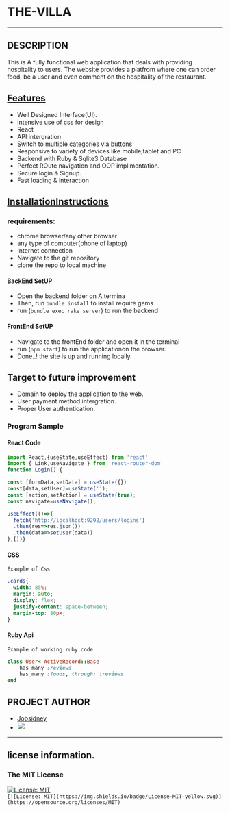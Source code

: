 # THE-VILLA
***
## DESCRIPTION
This is A fully functional web application that deals with providing hospitality to users. The website provides a platfrom where one can order food, be a user and even comment on the hospitality of the restaurant.

## [Features]()

- Well Designed Interface(UI).
- intensive use of css for design
- React
- API intergration
- Switch to multiple categories via buttons
- Responsive to variety of devices like mobile,tablet and PC
- Backend with Ruby & Sqlite3 Database
- Perfect ROute navigation and OOP implimentation.
- Secure login & Signup.
- Fast loading & interaction

## [InstallationInstructions]() 
### requirements:
- chrome browser/any other browser
- any type of computer(phone of laptop)
- Internet connection
- Navigate to the git repository
- clone the repo to local machine
#### BackEnd SetUP
- Open the backend folder on A termina
- Then, run `bundle install` to install require gems
- run  (`bundle exec rake server`) to run the backend
#### FrontEnd SetUP
- Navigate to the frontEnd folder and open it in the terminal
- run (`npm start`) to run the applicationon the browser.
- Done..! the site is up and running locally.

## Target to future improvement
- Domain to deploy the application to the web.
- User payment method intergration.
- Proper User authentication.

### Program Sample
#### React Code
```js
import React,{useState,useEffect} from 'react'
import { Link,useNavigate } from 'react-router-dom'
function Login() {

const [formData,setData] = useState({})
const[data,setUser]=useState('');
const [action,setAction] = useState(true);
const navigate=useNavigate();

useEffect(()=>{
  fetch('http://localhost:9292/users/logins')
  .then(res=>res.json())
  .then(data=>setUser(data))
},[])}
```

#### CSS
    Example of Css
```Css
.cards{
  width: 85%;
  margin: auto;
  display: flex;
  justify-content: space-between;
  margin-top: 80px;
}
```
#### Ruby Api
    Example of working ruby code
```Ruby
class User< ActiveRecord::Base
    has_many :reviews
    has_many :foods, through: :reviews
end
```
## PROJECT AUTHOR
- [Jobsidney](https://github.com/Jobsidney/)
- [<img style="border: 1px solid white;" src="./assets/images/job.png">](https://github.com/Jobsidney/)
***

## license information.
### The MIT License
[![License: MIT](https://img.shields.io/badge/License-MIT-yellow.svg)](https://opensource.org/licenses/MIT)  
`[![License: MIT](https://img.shields.io/badge/License-MIT-yellow.svg)](https://opensource.org/licenses/MIT)`
